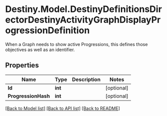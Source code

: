 # Destiny.Model.DestinyDefinitionsDirectorDestinyActivityGraphDisplayProgressionDefinition
When a Graph needs to show active Progressions, this defines those objectives as well as an identifier.

## Properties

Name | Type | Description | Notes
------------ | ------------- | ------------- | -------------
**Id** | **int** |  | [optional] 
**ProgressionHash** | **int** |  | [optional] 

[[Back to Model list]](../README.md#documentation-for-models) [[Back to API list]](../README.md#documentation-for-api-endpoints) [[Back to README]](../README.md)

